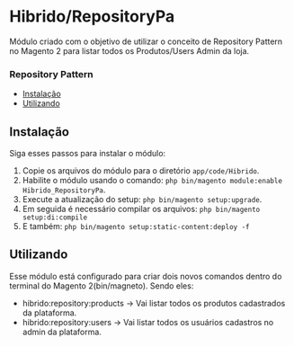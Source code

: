 # Hibrido/RepositoryPa
Módulo criado com o objetivo de utilizar o conceito de Repository Pattern no Magento 2 para listar todos os Produtos/Users Admin  da loja. 

<h3>Repository Pattern</h3>

- [Instalação](#instalação)
- [Utilizando](#utilizando)

## Instalação

Siga esses passos para instalar o módulo:

1. Copie os arquivos do módulo para o diretório `app/code/Hibrido`.
2. Habilite o módulo usando o comando: `php bin/magento module:enable Hibrido_RepositoryPa`.
3. Execute a atualização do setup: `php bin/magento setup:upgrade`.
4. Em seguida é necessário compilar os arquivos: `php bin/magento setup:di:compile`
5. E também: `php bin/magento setup:static-content:deploy -f`

## Utilizando
Esse módulo está configurado para criar dois novos comandos dentro do terminal do Magento 2(bin/magneto). 
Sendo eles:
- hibrido:repository:products -> Vai listar todos os produtos cadastrados da plataforma.
- hibrido:repository:users -> Vai listar todos os usuários cadastros no admin da plataforma.
